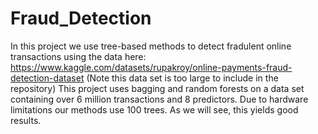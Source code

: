 # Fraud_Detection
In this project we use tree-based methods to detect fradulent online transactions using the data here: 
https://www.kaggle.com/datasets/rupakroy/online-payments-fraud-detection-dataset (Note this data set is too large to include in the repository)
This project uses bagging and random forests on a data set containing over 6 million transactions and 8 predictors.
Due to hardware limitations our methods use 100 trees. As we will see, this yields good results.
